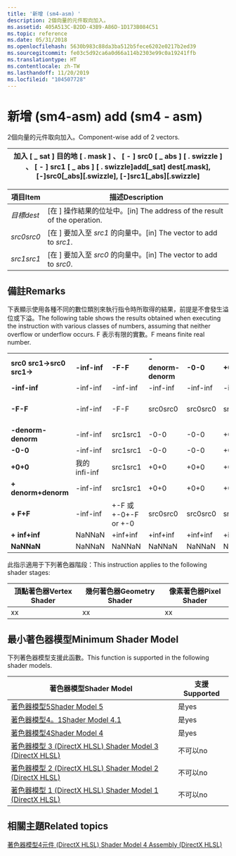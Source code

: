 ```yaml
---
title: '新增 (sm4-asm) '
description: 2個向量的元件取向加入。
ms.assetid: 405A513C-B2DD-43B9-A86D-1D173B084C51
ms.topic: reference
ms.date: 05/31/2018
ms.openlocfilehash: 5630b983c88da3ba512b5fece6202e0217b2ed39
ms.sourcegitcommit: fe03c5d92ca6a0d66a114b2303e99c0a19241ffb
ms.translationtype: HT
ms.contentlocale: zh-TW
ms.lasthandoff: 11/20/2019
ms.locfileid: "104507728"
---
```

# <a name="add-sm4---asm"></a><span data-ttu-id="aa8a5-103">新增 (sm4-asm) </span><span class="sxs-lookup"><span data-stu-id="aa8a5-103">add (sm4 - asm)</span></span>

<span data-ttu-id="aa8a5-104">2個向量的元件取向加入。</span><span class="sxs-lookup"><span data-stu-id="aa8a5-104">Component-wise add of 2 vectors.</span></span>



| <span data-ttu-id="aa8a5-105">加入 \[ \_ sat \] 目的地 \[ . mask \] 、 \[ - \] src0 \[ \_ abs \] \[ . swizzle \] 、 \[ - \] src1 \[ \_ abs \] \[ . swizzle\]</span><span class="sxs-lookup"><span data-stu-id="aa8a5-105">add\[\_sat\] dest\[.mask\], \[-\]src0\[\_abs\]\[.swizzle\], \[-\]src1\[\_abs\]\[.swizzle\]</span></span> |
|--------------------------------------------------------------------------------------------|



 



| <span data-ttu-id="aa8a5-106">項目</span><span class="sxs-lookup"><span data-stu-id="aa8a5-106">Item</span></span>                                                            | <span data-ttu-id="aa8a5-107">描述</span><span class="sxs-lookup"><span data-stu-id="aa8a5-107">Description</span></span>                                                   |
|-----------------------------------------------------------------|---------------------------------------------------------------|
| <span data-ttu-id="aa8a5-108"><span id="dest"></span><span id="DEST"></span>*目標*</span><span class="sxs-lookup"><span data-stu-id="aa8a5-108"><span id="dest"></span><span id="DEST"></span>*dest*</span></span><br/> | <span data-ttu-id="aa8a5-109">\[在 \] 操作結果的位址中。</span><span class="sxs-lookup"><span data-stu-id="aa8a5-109">\[in\] The address of the result of the operation.</span></span><br/> |
| <span data-ttu-id="aa8a5-110"><span id="src0"></span><span id="SRC0"></span>*src0*</span><span class="sxs-lookup"><span data-stu-id="aa8a5-110"><span id="src0"></span><span id="SRC0"></span>*src0*</span></span><br/> | <span data-ttu-id="aa8a5-111">\[在 \] 要加入至 *src1* 的向量中。</span><span class="sxs-lookup"><span data-stu-id="aa8a5-111">\[in\] The vector to add to *src1*.</span></span><br/>                |
| <span data-ttu-id="aa8a5-112"><span id="src1"></span><span id="SRC1"></span>*src1*</span><span class="sxs-lookup"><span data-stu-id="aa8a5-112"><span id="src1"></span><span id="SRC1"></span>*src1*</span></span><br/> | <span data-ttu-id="aa8a5-113">\[在 \] 要加入至 *src0* 的向量中。</span><span class="sxs-lookup"><span data-stu-id="aa8a5-113">\[in\] The vector to add to *src0*.</span></span><br/>                |



 

## <a name="remarks"></a><span data-ttu-id="aa8a5-114">備註</span><span class="sxs-lookup"><span data-stu-id="aa8a5-114">Remarks</span></span>

<span data-ttu-id="aa8a5-115">下表顯示使用各種不同的數位類別來執行指令時所取得的結果，前提是不會發生溢位或下溢。</span><span class="sxs-lookup"><span data-stu-id="aa8a5-115">The following table shows the results obtained when executing the instruction with various classes of numbers, assuming that neither overflow or underflow occurs.</span></span> <span data-ttu-id="aa8a5-116">F 表示有限的實數。</span><span class="sxs-lookup"><span data-stu-id="aa8a5-116">F means finite real number.</span></span>



|                    |          |            |             |        |        |            |            |          |         |
|--------------------|----------|------------|-------------|--------|--------|------------|------------|----------|---------|
| <span data-ttu-id="aa8a5-117">**src0 src1->**</span><span class="sxs-lookup"><span data-stu-id="aa8a5-117">**src0 src1->**</span></span> | <span data-ttu-id="aa8a5-118">**-inf**</span><span class="sxs-lookup"><span data-stu-id="aa8a5-118">**-inf**</span></span> | <span data-ttu-id="aa8a5-119">**-F**</span><span class="sxs-lookup"><span data-stu-id="aa8a5-119">**-F**</span></span>     | <span data-ttu-id="aa8a5-120">**-denorm**</span><span class="sxs-lookup"><span data-stu-id="aa8a5-120">**-denorm**</span></span> | <span data-ttu-id="aa8a5-121">**-0**</span><span class="sxs-lookup"><span data-stu-id="aa8a5-121">**-0**</span></span> | <span data-ttu-id="aa8a5-122">**+0**</span><span class="sxs-lookup"><span data-stu-id="aa8a5-122">**+0**</span></span> | <span data-ttu-id="aa8a5-123">**denorm**</span><span class="sxs-lookup"><span data-stu-id="aa8a5-123">**denorm**</span></span> | <span data-ttu-id="aa8a5-124">**+ F**</span><span class="sxs-lookup"><span data-stu-id="aa8a5-124">**+F**</span></span>     | <span data-ttu-id="aa8a5-125">**+ inf**</span><span class="sxs-lookup"><span data-stu-id="aa8a5-125">**+inf**</span></span> | <span data-ttu-id="aa8a5-126">**NaN**</span><span class="sxs-lookup"><span data-stu-id="aa8a5-126">**NaN**</span></span> |
| <span data-ttu-id="aa8a5-127">**-inf**</span><span class="sxs-lookup"><span data-stu-id="aa8a5-127">**-inf**</span></span>           | <span data-ttu-id="aa8a5-128">-inf</span><span class="sxs-lookup"><span data-stu-id="aa8a5-128">-inf</span></span>     | <span data-ttu-id="aa8a5-129">-inf</span><span class="sxs-lookup"><span data-stu-id="aa8a5-129">-inf</span></span>       | <span data-ttu-id="aa8a5-130">-inf</span><span class="sxs-lookup"><span data-stu-id="aa8a5-130">-inf</span></span>        | <span data-ttu-id="aa8a5-131">-inf</span><span class="sxs-lookup"><span data-stu-id="aa8a5-131">-inf</span></span>   | <span data-ttu-id="aa8a5-132">-inf</span><span class="sxs-lookup"><span data-stu-id="aa8a5-132">-inf</span></span>   | <span data-ttu-id="aa8a5-133">-inf</span><span class="sxs-lookup"><span data-stu-id="aa8a5-133">-inf</span></span>       | <span data-ttu-id="aa8a5-134">-inf</span><span class="sxs-lookup"><span data-stu-id="aa8a5-134">-inf</span></span>       | <span data-ttu-id="aa8a5-135">NaN</span><span class="sxs-lookup"><span data-stu-id="aa8a5-135">NaN</span></span>      | <span data-ttu-id="aa8a5-136">NaN</span><span class="sxs-lookup"><span data-stu-id="aa8a5-136">NaN</span></span>     |
| <span data-ttu-id="aa8a5-137">**-F**</span><span class="sxs-lookup"><span data-stu-id="aa8a5-137">**-F**</span></span>             | <span data-ttu-id="aa8a5-138">-inf</span><span class="sxs-lookup"><span data-stu-id="aa8a5-138">-inf</span></span>     | <span data-ttu-id="aa8a5-139">-F</span><span class="sxs-lookup"><span data-stu-id="aa8a5-139">-F</span></span>         | <span data-ttu-id="aa8a5-140">src0</span><span class="sxs-lookup"><span data-stu-id="aa8a5-140">src0</span></span>        | <span data-ttu-id="aa8a5-141">src0</span><span class="sxs-lookup"><span data-stu-id="aa8a5-141">src0</span></span>   | <span data-ttu-id="aa8a5-142">src0</span><span class="sxs-lookup"><span data-stu-id="aa8a5-142">src0</span></span>   | <span data-ttu-id="aa8a5-143">src0</span><span class="sxs-lookup"><span data-stu-id="aa8a5-143">src0</span></span>       | <span data-ttu-id="aa8a5-144">+-F 或 +-0</span><span class="sxs-lookup"><span data-stu-id="aa8a5-144">+-F or +-0</span></span> | <span data-ttu-id="aa8a5-145">+inf</span><span class="sxs-lookup"><span data-stu-id="aa8a5-145">+inf</span></span>     | <span data-ttu-id="aa8a5-146">NaN</span><span class="sxs-lookup"><span data-stu-id="aa8a5-146">NaN</span></span>     |
| <span data-ttu-id="aa8a5-147">**-denorm**</span><span class="sxs-lookup"><span data-stu-id="aa8a5-147">**-denorm**</span></span>        | <span data-ttu-id="aa8a5-148">-inf</span><span class="sxs-lookup"><span data-stu-id="aa8a5-148">-inf</span></span>     | <span data-ttu-id="aa8a5-149">src1</span><span class="sxs-lookup"><span data-stu-id="aa8a5-149">src1</span></span>       | <span data-ttu-id="aa8a5-150">-0</span><span class="sxs-lookup"><span data-stu-id="aa8a5-150">-0</span></span>          | <span data-ttu-id="aa8a5-151">-0</span><span class="sxs-lookup"><span data-stu-id="aa8a5-151">-0</span></span>     | <span data-ttu-id="aa8a5-152">+0</span><span class="sxs-lookup"><span data-stu-id="aa8a5-152">+0</span></span>     | <span data-ttu-id="aa8a5-153">+0</span><span class="sxs-lookup"><span data-stu-id="aa8a5-153">+0</span></span>         | <span data-ttu-id="aa8a5-154">src1</span><span class="sxs-lookup"><span data-stu-id="aa8a5-154">src1</span></span>       | <span data-ttu-id="aa8a5-155">+inf</span><span class="sxs-lookup"><span data-stu-id="aa8a5-155">+inf</span></span>     | <span data-ttu-id="aa8a5-156">NaN</span><span class="sxs-lookup"><span data-stu-id="aa8a5-156">NaN</span></span>     |
| <span data-ttu-id="aa8a5-157">**-0**</span><span class="sxs-lookup"><span data-stu-id="aa8a5-157">**-0**</span></span>             | <span data-ttu-id="aa8a5-158">-inf</span><span class="sxs-lookup"><span data-stu-id="aa8a5-158">-inf</span></span>     | <span data-ttu-id="aa8a5-159">src1</span><span class="sxs-lookup"><span data-stu-id="aa8a5-159">src1</span></span>       | <span data-ttu-id="aa8a5-160">-0</span><span class="sxs-lookup"><span data-stu-id="aa8a5-160">-0</span></span>          | <span data-ttu-id="aa8a5-161">-0</span><span class="sxs-lookup"><span data-stu-id="aa8a5-161">-0</span></span>     | <span data-ttu-id="aa8a5-162">+0</span><span class="sxs-lookup"><span data-stu-id="aa8a5-162">+0</span></span>     | <span data-ttu-id="aa8a5-163">+0</span><span class="sxs-lookup"><span data-stu-id="aa8a5-163">+0</span></span>         | <span data-ttu-id="aa8a5-164">src1</span><span class="sxs-lookup"><span data-stu-id="aa8a5-164">src1</span></span>       | <span data-ttu-id="aa8a5-165">+inf</span><span class="sxs-lookup"><span data-stu-id="aa8a5-165">+inf</span></span>     | <span data-ttu-id="aa8a5-166">NaN</span><span class="sxs-lookup"><span data-stu-id="aa8a5-166">NaN</span></span>     |
| <span data-ttu-id="aa8a5-167">**+0**</span><span class="sxs-lookup"><span data-stu-id="aa8a5-167">**+0**</span></span>             | <span data-ttu-id="aa8a5-168">我的 inf</span><span class="sxs-lookup"><span data-stu-id="aa8a5-168">i-inf</span></span>    | <span data-ttu-id="aa8a5-169">src1</span><span class="sxs-lookup"><span data-stu-id="aa8a5-169">src1</span></span>       | <span data-ttu-id="aa8a5-170">+0</span><span class="sxs-lookup"><span data-stu-id="aa8a5-170">+0</span></span>          | <span data-ttu-id="aa8a5-171">+0</span><span class="sxs-lookup"><span data-stu-id="aa8a5-171">+0</span></span>     | <span data-ttu-id="aa8a5-172">+0</span><span class="sxs-lookup"><span data-stu-id="aa8a5-172">+0</span></span>     | <span data-ttu-id="aa8a5-173">+0</span><span class="sxs-lookup"><span data-stu-id="aa8a5-173">+0</span></span>         | <span data-ttu-id="aa8a5-174">src1</span><span class="sxs-lookup"><span data-stu-id="aa8a5-174">src1</span></span>       | <span data-ttu-id="aa8a5-175">+inf</span><span class="sxs-lookup"><span data-stu-id="aa8a5-175">+inf</span></span>     | <span data-ttu-id="aa8a5-176">NaN</span><span class="sxs-lookup"><span data-stu-id="aa8a5-176">NaN</span></span>     |
| <span data-ttu-id="aa8a5-177">**+ denorm**</span><span class="sxs-lookup"><span data-stu-id="aa8a5-177">**+denorm**</span></span>        | <span data-ttu-id="aa8a5-178">-inf</span><span class="sxs-lookup"><span data-stu-id="aa8a5-178">-inf</span></span>     | <span data-ttu-id="aa8a5-179">src1</span><span class="sxs-lookup"><span data-stu-id="aa8a5-179">src1</span></span>       | <span data-ttu-id="aa8a5-180">+0</span><span class="sxs-lookup"><span data-stu-id="aa8a5-180">+0</span></span>          | <span data-ttu-id="aa8a5-181">+0</span><span class="sxs-lookup"><span data-stu-id="aa8a5-181">+0</span></span>     | <span data-ttu-id="aa8a5-182">+0</span><span class="sxs-lookup"><span data-stu-id="aa8a5-182">+0</span></span>     | <span data-ttu-id="aa8a5-183">+0</span><span class="sxs-lookup"><span data-stu-id="aa8a5-183">+0</span></span>         | <span data-ttu-id="aa8a5-184">src1</span><span class="sxs-lookup"><span data-stu-id="aa8a5-184">src1</span></span>       | <span data-ttu-id="aa8a5-185">+inf</span><span class="sxs-lookup"><span data-stu-id="aa8a5-185">+inf</span></span>     | <span data-ttu-id="aa8a5-186">NaN</span><span class="sxs-lookup"><span data-stu-id="aa8a5-186">NaN</span></span>     |
| <span data-ttu-id="aa8a5-187">**+ F**</span><span class="sxs-lookup"><span data-stu-id="aa8a5-187">**+F**</span></span>             | <span data-ttu-id="aa8a5-188">-inf</span><span class="sxs-lookup"><span data-stu-id="aa8a5-188">-inf</span></span>     | <span data-ttu-id="aa8a5-189">+-F 或 +-0</span><span class="sxs-lookup"><span data-stu-id="aa8a5-189">+-F or +-0</span></span> | <span data-ttu-id="aa8a5-190">src0</span><span class="sxs-lookup"><span data-stu-id="aa8a5-190">src0</span></span>        | <span data-ttu-id="aa8a5-191">src0</span><span class="sxs-lookup"><span data-stu-id="aa8a5-191">src0</span></span>   | <span data-ttu-id="aa8a5-192">src0</span><span class="sxs-lookup"><span data-stu-id="aa8a5-192">src0</span></span>   | <span data-ttu-id="aa8a5-193">src0</span><span class="sxs-lookup"><span data-stu-id="aa8a5-193">src0</span></span>       | <span data-ttu-id="aa8a5-194">+F</span><span class="sxs-lookup"><span data-stu-id="aa8a5-194">+F</span></span>         | <span data-ttu-id="aa8a5-195">+inf</span><span class="sxs-lookup"><span data-stu-id="aa8a5-195">+inf</span></span>     | <span data-ttu-id="aa8a5-196">NaN</span><span class="sxs-lookup"><span data-stu-id="aa8a5-196">NaN</span></span>     |
| <span data-ttu-id="aa8a5-197">**+ inf**</span><span class="sxs-lookup"><span data-stu-id="aa8a5-197">**+inf**</span></span>           | <span data-ttu-id="aa8a5-198">NaN</span><span class="sxs-lookup"><span data-stu-id="aa8a5-198">NaN</span></span>      | <span data-ttu-id="aa8a5-199">+inf</span><span class="sxs-lookup"><span data-stu-id="aa8a5-199">+inf</span></span>       | <span data-ttu-id="aa8a5-200">+inf</span><span class="sxs-lookup"><span data-stu-id="aa8a5-200">+inf</span></span>        | <span data-ttu-id="aa8a5-201">+inf</span><span class="sxs-lookup"><span data-stu-id="aa8a5-201">+inf</span></span>   | <span data-ttu-id="aa8a5-202">+inf</span><span class="sxs-lookup"><span data-stu-id="aa8a5-202">+inf</span></span>   | <span data-ttu-id="aa8a5-203">+inf</span><span class="sxs-lookup"><span data-stu-id="aa8a5-203">+inf</span></span>       | <span data-ttu-id="aa8a5-204">+inf</span><span class="sxs-lookup"><span data-stu-id="aa8a5-204">+inf</span></span>       | <span data-ttu-id="aa8a5-205">+inf</span><span class="sxs-lookup"><span data-stu-id="aa8a5-205">+inf</span></span>     | <span data-ttu-id="aa8a5-206">NaN</span><span class="sxs-lookup"><span data-stu-id="aa8a5-206">NaN</span></span>     |
| <span data-ttu-id="aa8a5-207">**NaN**</span><span class="sxs-lookup"><span data-stu-id="aa8a5-207">**NaN**</span></span>            | <span data-ttu-id="aa8a5-208">NaN</span><span class="sxs-lookup"><span data-stu-id="aa8a5-208">NaN</span></span>      | <span data-ttu-id="aa8a5-209">NaN</span><span class="sxs-lookup"><span data-stu-id="aa8a5-209">NaN</span></span>        | <span data-ttu-id="aa8a5-210">NaN</span><span class="sxs-lookup"><span data-stu-id="aa8a5-210">NaN</span></span>         | <span data-ttu-id="aa8a5-211">NaN</span><span class="sxs-lookup"><span data-stu-id="aa8a5-211">NaN</span></span>    | <span data-ttu-id="aa8a5-212">NaN</span><span class="sxs-lookup"><span data-stu-id="aa8a5-212">NaN</span></span>    | <span data-ttu-id="aa8a5-213">NaN</span><span class="sxs-lookup"><span data-stu-id="aa8a5-213">NaN</span></span>        | <span data-ttu-id="aa8a5-214">NaN</span><span class="sxs-lookup"><span data-stu-id="aa8a5-214">NaN</span></span>        | <span data-ttu-id="aa8a5-215">NaN</span><span class="sxs-lookup"><span data-stu-id="aa8a5-215">NaN</span></span>      | <span data-ttu-id="aa8a5-216">NaN</span><span class="sxs-lookup"><span data-stu-id="aa8a5-216">NaN</span></span>     |



 

<span data-ttu-id="aa8a5-217">此指示適用于下列著色器階段：</span><span class="sxs-lookup"><span data-stu-id="aa8a5-217">This instruction applies to the following shader stages:</span></span>



| <span data-ttu-id="aa8a5-218">頂點著色器</span><span class="sxs-lookup"><span data-stu-id="aa8a5-218">Vertex Shader</span></span> | <span data-ttu-id="aa8a5-219">幾何著色器</span><span class="sxs-lookup"><span data-stu-id="aa8a5-219">Geometry Shader</span></span> | <span data-ttu-id="aa8a5-220">像素著色器</span><span class="sxs-lookup"><span data-stu-id="aa8a5-220">Pixel Shader</span></span> |
|---------------|-----------------|--------------|
| <span data-ttu-id="aa8a5-221">x</span><span class="sxs-lookup"><span data-stu-id="aa8a5-221">x</span></span>             | <span data-ttu-id="aa8a5-222">x</span><span class="sxs-lookup"><span data-stu-id="aa8a5-222">x</span></span>               | <span data-ttu-id="aa8a5-223">x</span><span class="sxs-lookup"><span data-stu-id="aa8a5-223">x</span></span>            |



 

## <a name="minimum-shader-model"></a><span data-ttu-id="aa8a5-224">最小著色器模型</span><span class="sxs-lookup"><span data-stu-id="aa8a5-224">Minimum Shader Model</span></span>

<span data-ttu-id="aa8a5-225">下列著色器模型支援此函數。</span><span class="sxs-lookup"><span data-stu-id="aa8a5-225">This function is supported in the following shader models.</span></span>



| <span data-ttu-id="aa8a5-226">著色器模型</span><span class="sxs-lookup"><span data-stu-id="aa8a5-226">Shader Model</span></span>                                              | <span data-ttu-id="aa8a5-227">支援</span><span class="sxs-lookup"><span data-stu-id="aa8a5-227">Supported</span></span> |
|-----------------------------------------------------------|-----------|
| [<span data-ttu-id="aa8a5-228">著色器模型5</span><span class="sxs-lookup"><span data-stu-id="aa8a5-228">Shader Model 5</span></span>](d3d11-graphics-reference-sm5.md)        | <span data-ttu-id="aa8a5-229">是</span><span class="sxs-lookup"><span data-stu-id="aa8a5-229">yes</span></span>       |
| [<span data-ttu-id="aa8a5-230">著色器模型4。1</span><span class="sxs-lookup"><span data-stu-id="aa8a5-230">Shader Model 4.1</span></span>](dx-graphics-hlsl-sm4.md)              | <span data-ttu-id="aa8a5-231">是</span><span class="sxs-lookup"><span data-stu-id="aa8a5-231">yes</span></span>       |
| [<span data-ttu-id="aa8a5-232">著色器模型4</span><span class="sxs-lookup"><span data-stu-id="aa8a5-232">Shader Model 4</span></span>](dx-graphics-hlsl-sm4.md)                | <span data-ttu-id="aa8a5-233">是</span><span class="sxs-lookup"><span data-stu-id="aa8a5-233">yes</span></span>       |
| [<span data-ttu-id="aa8a5-234">著色器模型 3 (DirectX HLSL) </span><span class="sxs-lookup"><span data-stu-id="aa8a5-234">Shader Model 3 (DirectX HLSL)</span></span>](dx-graphics-hlsl-sm3.md) | <span data-ttu-id="aa8a5-235">不可以</span><span class="sxs-lookup"><span data-stu-id="aa8a5-235">no</span></span>        |
| [<span data-ttu-id="aa8a5-236">著色器模型 2 (DirectX HLSL) </span><span class="sxs-lookup"><span data-stu-id="aa8a5-236">Shader Model 2 (DirectX HLSL)</span></span>](dx-graphics-hlsl-sm2.md) | <span data-ttu-id="aa8a5-237">不可以</span><span class="sxs-lookup"><span data-stu-id="aa8a5-237">no</span></span>        |
| [<span data-ttu-id="aa8a5-238">著色器模型 1 (DirectX HLSL) </span><span class="sxs-lookup"><span data-stu-id="aa8a5-238">Shader Model 1 (DirectX HLSL)</span></span>](dx-graphics-hlsl-sm1.md) | <span data-ttu-id="aa8a5-239">不可以</span><span class="sxs-lookup"><span data-stu-id="aa8a5-239">no</span></span>        |



 

## <a name="related-topics"></a><span data-ttu-id="aa8a5-240">相關主題</span><span class="sxs-lookup"><span data-stu-id="aa8a5-240">Related topics</span></span>

<dl> <dt>

[<span data-ttu-id="aa8a5-241">著色器模型4元件 (DirectX HLSL) </span><span class="sxs-lookup"><span data-stu-id="aa8a5-241">Shader Model 4 Assembly (DirectX HLSL)</span></span>](dx-graphics-hlsl-sm4-asm.md)
</dt> </dl>

 

 






